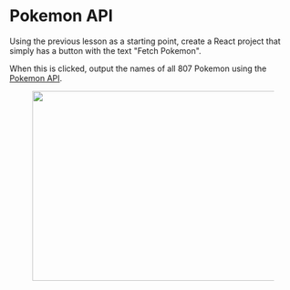 <h1>Pokemon API</h1><p>Using the previous lesson as a starting point, create a React project that simply has a button with the text "Fetch Pokemon".</p><p>When this is clicked, output the names of all 807 Pokemon using the <a href="https://pokeapi.co/" target="_blank">Pokemon API</a>.&nbsp;</p><figure class="text-center"><img src="https://s3.amazonaws.com/General_V88/boomyeah2015/codingdojo/curriculum/content/chapter/Pokemon.png" style="width: 481px; height: 333px;" width="481" height="333"></figure>
